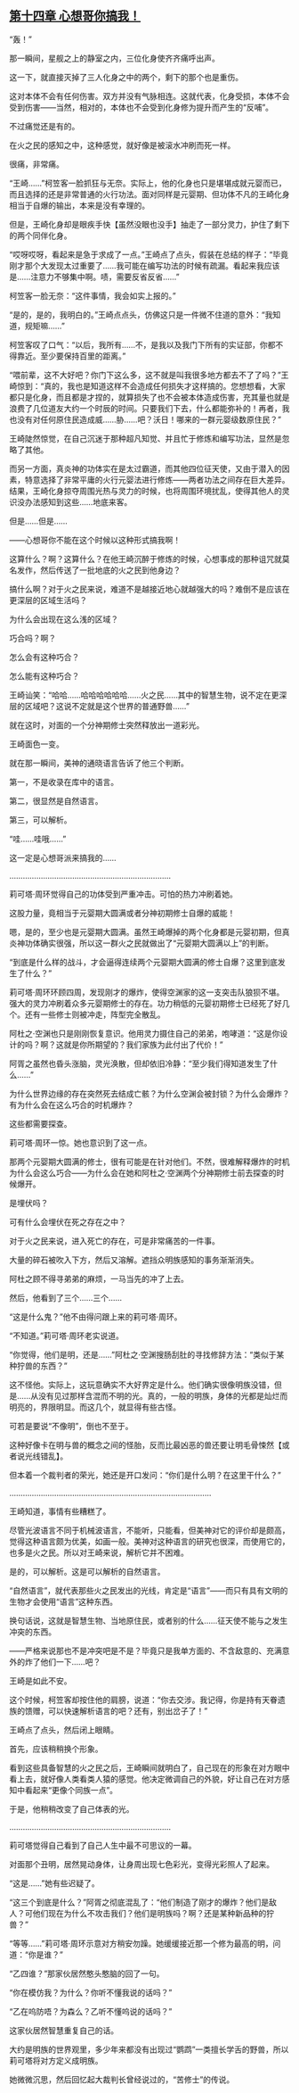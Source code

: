 ## [第十四章 心想哥你搞我！](https://www.xxbiquge.com/11_11207/9238769.html)


  “轰！”

  那一瞬间，星舰之上的静室之内，三位化身使齐齐痛呼出声。

  这一下，就直接灭掉了三人化身之中的两个，剩下的那个也是重伤。

  这对本体不会有任何伤害。双方并没有气脉相连。这就代表，化身受损，本体不会受到伤害——当然，相对的，本体也不会受到化身修为提升而产生的“反哺”。

  不过痛觉还是有的。

  在火之民的感知之中，这种感觉，就好像是被滚水冲刷而死一样。

  很痛，非常痛。

  “王崎……”柯笠客一脸抓狂与无奈。实际上，他的化身也只是堪堪成就元婴而已，而且选择的还是非常普通的火行功法。面对同样是元婴期、但功体不凡的王崎化身相当于自爆的输出，本来是没有幸理的。

  但是，王崎化身却是眼疾手快【虽然没眼也没手】抽走了一部分灵力，护住了剩下的两个同伴化身。

  “哎呀哎呀，看起来是急于求成了一点。”王崎点了点头，假装在总结的样子：“毕竟刚才那个大发现太过重要了……我可能在编写功法的时候有疏漏。看起来我应该是……注意力不够集中啊。啧，需要反省反省……”

  柯笠客一脸无奈：“这件事情，我会如实上报的。”

  “是的，是的，我明白的。”王崎点点头，仿佛这只是一件微不住道的意外：“我知道，规矩嘛……”

  柯笠客叹了口气：“以后，我所有……不，是我以及我门下所有的实证部，你都不得靠近。至少要保持百里的距离。”

  “喂前辈，这不大好吧？你门下这么多，这不就是叫我很多地方都去不了了吗？”王崎惊到：“真的，我也是知道这样不会造成任何损失才这样搞的。您想想看，大家都只是化身，而且都是才捏的，就算损失了也不会被本体造成伤害，充其量也就是浪费了几位道友大约一个时辰的时间。只要我们下去，什么都能弥补的！再者，我也没有对任何原住民造成威……胁……吧？沃日！哪来的一群元婴级数原住民？”

  王崎陡然惊觉，在自己沉迷于那种超凡知觉、并且忙于修炼和编写功法，显然是忽略了其他。

  而另一方面，真炎神的功体实在是太过霸道，而其他四位征天使，又由于潜入的因素，特意选择了非常平庸的火行元婴法进行修炼——两者功法之间存在巨大差异。结果，王崎化身掠夺周围光热与灵力的时候，也将周围环境扰乱，使得其他人的灵识没办法感知到这些……地底来客。

  但是……但是……

  ——心想哥你不能在这个时候以这种形式搞我啊！

  这算什么？啊？这算什么？在他王崎沉醉于修炼的时候，心想事成的那种诅咒就莫名发作，然后传送了一批地底的火之民到他身边？

  搞什么啊？对于火之民来说，难道不是越接近地心就越强大的吗？难倒不是应该在更深层的区域生活吗？

  为什么会出现在这么浅的区域？

  巧合吗？啊？

  怎么会有这种巧合？

  怎么能有这种巧合？

  王崎讪笑：“哈哈……哈哈哈哈哈哈……火之民……其中的智慧生物，说不定在更深层的区域吧？这说不定就是这个世界的普通野兽……”

  就在这时，对面的一个分神期修士突然释放出一道彩光。

  王崎面色一变。

  就在那一瞬间，美神的通晓语言告诉了他三个判断。

  第一，不是收录在库中的语言。

  第二，很显然是自然语言。

  第三，可以解析。

  “哇……哇哦……”

  这一定是心想哥派来搞我的……

  ………………………………………………………………

  莉可塔·周环觉得自己的功体受到严重冲击。可怕的热力冲刷着她。

  这股力量，竟相当于元婴期大圆满或者分神初期修士自爆的威能！

  嗯，是的，至少也是元婴期大圆满。虽然王崎爆掉的两个化身都是元婴初期，但真炎神功体确实很强，所以这一群火之民就做出了“元婴期大圆满以上”的判断。

  “到底是什么样的战斗，才会逼得连续两个元婴期大圆满的修士自爆？这里到底发生了什么？”

  莉可塔·周环环顾四周，发现刚才的爆炸，使得空渊家的这一支突击队狼狈不堪。强大的灵力冲刷着众多元婴期修士的存在。功力稍低的元婴初期修士已经死了好几个。还有一些修士则被冲走，阵型完全散乱。

  阿杜之·空渊也只是刚刚恢复意识。他用灵力摄住自己的弟弟，咆哮道：“这是你设计的吗？啊？这就是你所期望的？我们家族为此付出了代价！”

  阿胥之虽然也昏头涨脑，灵光涣散，但却依旧冷静：“至少我们得知道发生了什么……”

  为什么世界边缘的存在突然死去结成亡骸？为什么空渊会被封锁？为什么会爆炸？有为什么会在这么巧合的时机爆炸？

  这些都需要探查。

  莉可塔·周环一惊。她也意识到了这一点。

  那两个元婴期大圆满的修士，很有可能是在针对他们。不然，很难解释爆炸的时机为什么会这么巧合——为什么会在她和阿杜之·空渊两个分神期修士前去探查的时候爆开。

  是埋伏吗？

  可有什么会埋伏在死之存在之中？

  对于火之民来说，进入死亡的存在，可是非常痛苦的一件事。

  大量的碎石被吹入下方，然后又溶解。遮挡众明族感知的事务渐渐消失。

  阿杜之顾不得寻弟弟的麻烦，一马当先的冲了上去。

  然后，他看到了三个……三个……

  “这是什么鬼？”他不由得问跟上来的莉可塔·周环。

  “不知道。”莉可塔·周环老实说道。

  “你觉得，他们是明，还是……”阿杜之·空渊搜肠刮肚的寻找修辞方法：“类似于某种狞兽的东西？”

  这不怪他。实际上，这玩意确实不大好界定是什么。他们确实很像明族没错，但是……从没有见过那样含混而不明的光。真的，一般的明族，身体的光都是灿烂而明亮的，界限明显。而这几个，就显得有些古怪。

  可若是要说“不像明”，倒也不至于。

  这种好像卡在明与兽的概念之间的怪胎，反而比最凶恶的兽还要让明毛骨悚然【或者说光线错乱】。

  但本着一个裁判者的荣光，她还是开口发问：“你们是什么明？在这里干什么？”

  ………………………………………………………………………………

  王崎知道，事情有些糟糕了。

  尽管光波语言不同于机械波语言，不能听，只能看，但美神对它的评价却是颇高，觉得这种语言颇为优美，如画一般。美神对这种语言的研究也很深，而使用它的，也多是火之民。所以对王崎来说，解析它并不困难。

  是的，可以解析。这是可以解析的自然语言。

  “自然语言”，就代表那些火之民发出的光线，肯定是“语言”——而只有具有文明的生物才会使用“语言”这种东西。

  换句话说，这就是智慧生物、当地原住民，或者别的什么……征天使不能与之发生冲突的东西。

  ——严格来说那也不是冲突吧是不是？毕竟只是我单方面的、不含敌意的、充满意外的炸了他们一下……吧？

  王崎是如此不安。

  这个时候，柯笠客却按住他的肩膀，说道：“你去交涉。我记得，你是持有天眷遗族的馈赠，可以快速解析语言的吧？还有，别出岔子了！”

  王崎点了点头，然后闭上眼睛。

  首先，应该稍稍换个形象。

  看到这些具备智慧的火之民之后，王崎瞬间就明白了，自己现在的形象在对方眼中看上去，就好像人类看类人猿的感觉。他决定微调自己的外貌，好让自己在对方感知中看起来“更像个同族一点”。

  于是，他稍稍改变了自己体表的光。

  ………………………………………………………………

  莉可塔觉得自己看到了自己人生中最不可思议的一幕。

  对面那个丑明，居然晃动身体，让身周出现七色彩光，变得光彩照人了起来。

  “这是……”她有些迟疑了。

  “这三个到底是什么？”阿胥之彻底混乱了：“他们制造了刚才的爆炸？他们是敌人？可他们现在为什么不攻击我们？他们是明族吗？啊？还是某种新品种的狞兽？”

  “等等……”莉可塔·周环示意对方稍安勿躁。她缓缓接近那一个修为最高的明，问道：“你是谁？”

  “乙四谁？”那家伙居然憨头憨脑的回了一句。

  “你在模仿我？为什么？你听不懂我说的话吗？”

  “乙在呜防唔？为森么？乙听不懂呜说的话吗？”

  这家伙居然智慧重复自己的话。

  大约是明族的世界观里，多少年来都没有出现过“鹦鹉”一类擅长学舌的野兽，所以莉可塔将对方定义成明族。

  她微微沉思，然后回忆起大裁判长曾经说过的，“苦修士”的传说。
